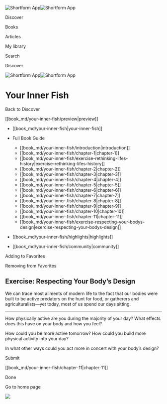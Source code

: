 ![Shortform App](/img/logo.36a2399e.svg)![Shortform App](/img/logo-dark.70c1b072.svg)

Discover

Books

Articles

My library

Search

Discover

![Shortform App](/img/logo.36a2399e.svg)![Shortform App](/img/logo-dark.70c1b072.svg)

# Your Inner Fish

Back to Discover

[[book_md/your-inner-fish/preview|preview]]

  * [[book_md/your-inner-fish|your-inner-fish]]
  * Full Book Guide

    * [[book_md/your-inner-fish/introduction|introduction]]
    * [[book_md/your-inner-fish/chapter-1|chapter-1]]
    * [[book_md/your-inner-fish/exercise-rethinking-lifes-history|exercise-rethinking-lifes-history]]
    * [[book_md/your-inner-fish/chapter-2|chapter-2]]
    * [[book_md/your-inner-fish/chapter-3|chapter-3]]
    * [[book_md/your-inner-fish/chapter-4|chapter-4]]
    * [[book_md/your-inner-fish/chapter-5|chapter-5]]
    * [[book_md/your-inner-fish/chapter-6|chapter-6]]
    * [[book_md/your-inner-fish/chapter-7|chapter-7]]
    * [[book_md/your-inner-fish/chapter-8|chapter-8]]
    * [[book_md/your-inner-fish/chapter-9|chapter-9]]
    * [[book_md/your-inner-fish/chapter-10|chapter-10]]
    * [[book_md/your-inner-fish/chapter-11|chapter-11]]
    * [[book_md/your-inner-fish/exercise-respecting-your-bodys-design|exercise-respecting-your-bodys-design]]
  * [[book_md/your-inner-fish/highlights|highlights]]
  * [[book_md/your-inner-fish/community|community]]



Adding to Favorites 

Removing from Favorites 

## Exercise: Respecting Your Body’s Design

We can trace most ailments of modern life to the fact that our bodies were built to be active predators on the hunt for food, or gatherers and agriculturalists—yet today, most of us spend our days sitting.

* * *

How physically active are you during the majority of your day? What effects does this have on your body and how you feel?

How could you be more active tomorrow? How could you build more physical activity into your day?

In what other ways could you act more in concert with your body’s design?

Submit 

[[book_md/your-inner-fish/chapter-11|chapter-11]]

Done

Go to home page 

![](https://bat.bing.com/action/0?ti=56018282&Ver=2&mid=ff1bed6b-8c3e-4d54-afe5-997436df7154&sid=72e6e650642c11eeb2dd2161d176fe8d&vid=72e70890642c11eeb72d79fe7b6df2c6&vids=0&msclkid=N&pi=0&lg=en-US&sw=800&sh=600&sc=24&nwd=1&tl=Shortform%20%7C%20Book&p=https%3A%2F%2Fwww.shortform.com%2Fapp%2Fbook%2Fyour-inner-fish%2Fexercise-respecting-your-bodys-design&r=&lt=1025&evt=pageLoad&sv=1&rn=457501)
